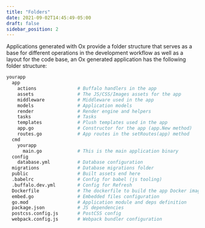 ```yaml
---
title: "Folders"
date: 2021-09-02T14:45:49-05:00
draft: false
sidebar_position: 2
---
```


Applications generated with Ox provide a folder structure that serves as a base for different operations in the development workflow as well as a layout for the code base, an Ox generated application has the following folder structure:

```sh
yourapp
  app
    actions               # Buffalo handlers in the app
    assets                # The JS/CSS/Images assets for the app
    middleware            # Middleware used in the app
    models                # Application models
    render                # Render engine and helpers
    tasks                 # Tasks
    templates             # Plush templates used in the app
    app.go                # Constructor for the app (app.New method)
    routes.go             # App routes in the setRoutes(app) method
  cmd                     
    yourapp               
      main.go             # This is the main application binary
  config                  
    database.yml          # Database configuration
  migrations              # Database migrations folder
  public                  # Built assets end here
  .babelrc                # Config for babel (js tooling)
  .buffalo.dev.yml        # Config for Refresh
  Dockerfile              # The dockerfile to build the app Docker image
  embed.go                # Embedded files configuration
  go.mod                  # Application module and deps definition
  package.json            # JS dependencies
  postcss.config.js       # PostCSS config
  webpack.config.js       # Webpack bundler configuration
```

